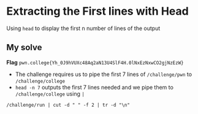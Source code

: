 # Extracting the First lines with Head

Using `head` to display the first n number of lines of the output

## My solve
**Flag** `pwn.college{Yh_0J9hVUXc48Aq2aN13U4SlF4H.0lNxEzNxwCO2gjNzEzW}`
- The challenge requires us to pipe the first 7 lines of `/challenge/pwn` to `/challenge/college`
- `head -n 7` outputs the first 7 lines needed and we pipe them to `/challenge/college` using `|`

```
/challenge/run | cut -d " " -f 2 | tr -d "\n"
```